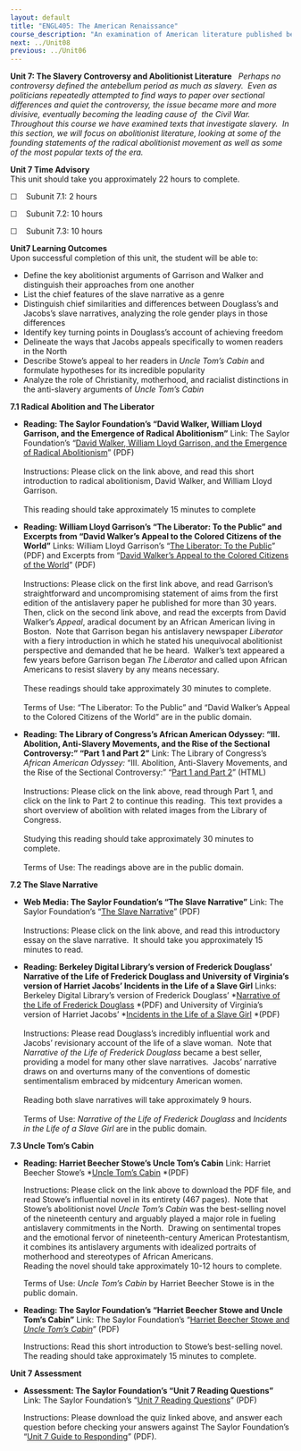 ```yaml
---
layout: default
title: "ENGL405: The American Renaissance"
course_description: "An examination of American literature published between the 1830s and 1860s, focusing on the socio-cultural context that lead to the dramatic outburst of literary creativity in this era."
next: ../Unit08
previous: ../Unit06
---
```

**Unit 7: The Slavery Controversy and Abolitionist Literature** <span
id="7"></span> 
*Perhaps no controversy defined the antebellum period as much as
slavery.  Even as politicians repeatedly attempted to find ways to paper
over sectional differences and quiet the controversy, the issue became
more and more divisive, eventually becoming the leading cause of  the
Civil War.  Throughout this course we have examined texts that
investigate slavery.  In this section, we will focus on abolitionist
literature, looking at some of the founding statements of the radical
abolitionist movement as well as some of the most popular texts of the
era.*

**Unit 7 Time Advisory**  
This unit should take you approximately 22 hours to complete.  
  
 ☐    Subunit 7.1: 2 hours  
  
 ☐    Subunit 7.2: 10 hours  
  
 ☐    Subunit 7.3: 10 hours

**Unit7 Learning Outcomes**  
Upon successful completion of this unit, the student will be able to:  
  
-   <span dir="LTR">Define the key abolitionist arguments of Garrison
    and Walker and distinguish their approaches from one another</span>
-   <span dir="LTR">List the chief features of the slave narrative as a
    genre</span>
-   <span dir="LTR">Distinguish chief similarities and differences
    between Douglass’s and Jacobs’s slave narratives, analyzing the role
    gender plays in those differences</span>
-   <span dir="LTR">Identify key turning points in Douglass’s account of
    achieving freedom</span>
-   <span dir="LTR">Delineate the ways that Jacobs appeals specifically
    to women readers in the North</span>
-   <span dir="LTR">Describe Stowe’s appeal to her readers in *Uncle
    Tom’s Cabin* and formulate hypotheses for its incredible
    popularity</span>
-   Analyze the role of Christianity, motherhood, and racialist
    distinctions in the anti-slavery arguments of *Uncle Tom’s Cabin*

**7.1 Radical Abolition and The Liberator** <span id="7.1"></span> 
-   **Reading: The Saylor Foundation’s “David Walker, William Lloyd
    Garrison, and the Emergence of Radical Abolitionism”**
    Link: The Saylor Foundation’s “[David Walker, William Lloyd
    Garrison, and the Emergence of Radical
    Abolitionism](http://www.saylor.org/site/wp-content/uploads/2012/06/ENGL405-Subunit-7.1-Walker-Garrison-and-Emergence-of-Radical-Abolitionism-FINAL.pdf)”
    (PDF)  
        
     Instructions: Please click on the link above, and read this short
    introduction to radical abolitionism, David Walker, and William
    Lloyd Garrison.   
        
     This reading should take approximately 15 minutes to complete

-   **Reading: William Lloyd Garrison’s “The Liberator: To the Public”
    and Excerpts from “David Walker’s Appeal to the Colored Citizens of
    the World”**
    Links: William Lloyd Garrison’s “[The Liberator: To the
    Public](http://www.saylor.org/site/wp-content/uploads/2011/11/SAYLOR-ENGL405-7.1-LIBERATOR.pdf)”
    (PDF) and Excerpts from “[David Walker’s Appeal to the Colored
    Citizens of the
    World](http://www.saylor.org/site/wp-content/uploads/2011/11/SAYLOR-ENGL405-7.1-WALKER.pdf)”
    (PDF)  
        
     Instructions: Please click on the first link above, and read
    Garrison’s straightforward and uncompromising statement of aims from
    the first edition of the antislavery paper he published for more
    than 30 years.  Then, click on the second link above, and read the
    excerpts from David Walker’s *Appeal*, aradical document by an
    African American living in Boston.  Note that Garrison began his
    antislavery newspaper *Liberator* with a fiery introduction in which
    he stated his unequivocal abolitionist perspective and demanded that
    he be heard.  Walker’s text appeared a few years before Garrison
    began *The Liberator* and called upon African Americans to resist
    slavery by any means necessary.   
        
     These readings should take approximately 30 minutes to complete.  
        
     Terms of Use: “The Liberator: To the Public” and “David Walker’s
    Appeal to the Colored Citizens of the World” are in the public
    domain.

-   **Reading: The Library of Congress’s African American Odyssey: “III.
    Abolition, Anti-Slavery Movements, and the Rise of the Sectional
    Controversy:” “Part 1 and Part 2”**
    Link: The Library of Congress’s *African American Odyssey:* “III.
    Abolition, Anti-Slavery Movements, and the Rise of the Sectional
    Controversy:” “[Part 1 and Part
    2](http://memory.loc.gov/ammem/aaohtml/exhibit/aopart3.html)”
    (HTML)  
        
     Instructions: Please click on the link above, read through Part 1,
    and click on the link to Part 2 to continue this reading.  This text
    provides a short overview of abolition with related images from the
    Library of Congress.   
        
     Studying this reading should take approximately 30 minutes to
    complete.  
        
     Terms of Use: The readings above are in the public domain.

**7.2 The Slave Narrative** <span id="7.2"></span> 
-   **Web Media: The Saylor Foundation’s “The Slave Narrative”**
    Link: The Saylor Foundation’s “[The Slave
    Narrative](http://www.saylor.org/site/wp-content/uploads/2012/06/ENGL405-7.2-Slave-Narrative-FINAL.pdf)”
    (PDF)  
        
     Instructions: Please click on the link above, and read this
    introductory essay on the slave narrative.  It should take you
    approximately 15 minutes to read.

-   **Reading: Berkeley Digital Library’s version of Frederick Douglass’
    Narrative of the Life of Frederick Douglass and University of
    Virginia’s version of Harriet Jacobs’ Incidents in the Life of a
    Slave Girl**
    Links: Berkeley Digital Library’s version of Frederick Douglass’
    *[Narrative of the Life of Frederick
    Douglass](http://www.saylor.org/site/wp-content/uploads/2011/11/SAYLOR-ENGL405-7.2-DOUGLASS.pdf) *(PDF)
    and University of Virginia’s version of Harriet Jacobs’ *[Incidents
    in the Life of a Slave
    Girl](http://www.saylor.org/site/wp-content/uploads/2012/02/ENGL405-7.3-Incidents-in-the-Life-of-a-Slave-Girl.pdf) *(PDF)  
                              
     Instructions: Please read Douglass’s incredibly influential work
    and Jacobs’ revisionary account of the life of a slave woman.  Note
    that *Narrative of the Life of Frederick Douglass* became a best
    seller, providing a model for many other slave narratives.  Jacobs’
    narrative draws on and overturns many of the conventions of domestic
    sentimentalism embraced by midcentury American women.   
        
     Reading both slave narratives will take approximately 9 hours.  
        
     Terms of Use: *Narrative of the Life of Frederick Douglass* and
    *Incidents in the Life of a Slave Girl* are in the public domain.

**7.3 Uncle Tom’s Cabin** <span id="7.3"></span> 
-   **Reading: Harriet Beecher Stowe’s Uncle Tom’s Cabin**
    Link: Harriet Beecher Stowe’s *[Uncle Tom’s
    Cabin](http://www.saylor.org/site/wp-content/uploads/2011/11/SAYLOR-ENGL405-7.3-UNCLETOM.pdf) *(PDF)  
      
     Instructions: Please click on the link above to download the PDF
    file, and read Stowe’s influential novel in its entirety (467
    pages).  Note that Stowe’s abolitionist novel *Uncle Tom’s Cabin*
    was the best-selling novel of the nineteenth century and arguably
    played a major role in fueling antislavery commitments in the
    North.  Drawing on sentimental tropes and the emotional fervor of
    nineteenth-century American Protestantism, it combines its
    antislavery arguments with idealized portraits of motherhood and
    stereotypes of African Americans.   
     Reading the novel should take approximately 10-12 hours to
    complete.   
      
     Terms of Use: *Uncle Tom’s Cabin* by Harriet Beecher Stowe is in
    the public domain.

-   **Reading: The Saylor Foundation’s “Harriet Beecher Stowe and Uncle
    Tom’s Cabin”**
    Link: The Saylor Foundation’s “[Harriet Beecher Stowe and *Uncle
    Tom’s
    Cabin*](http://www.saylor.org/site/wp-content/uploads/2012/05/ENGL405-OC-7.3-Stowe-and-Uncle-Toms-Cabin-FINAL.pdf)”
    (PDF)  
      
     Instructions: Read this short introduction to Stowe’s best-selling
    novel.  The reading should take approximately 15 minutes to
    complete.  

**Unit 7 Assessment** <span id="7.4"></span> 
-   **Assessment: The Saylor Foundation’s “Unit 7 Reading Questions”**
    Link: The Saylor Foundation’s “[Unit 7 Reading
    Questions](http://www.saylor.org/site/wp-content/uploads/2012/07/ENGL405.Unit-7.Reading-Assessment.FINAL_.pdf)”
    (PDF)  
      
     Instructions: Please download the quiz linked above, and answer
    each question before checking your answers against The Saylor
    Foundation’s “[Unit 7 Guide to
    Responding](http://www.saylor.org/site/wp-content/uploads/2012/07/ENGL405.Unit7_.Guideto-Responding-ASSESSMENT.FINAL_.pdf)”
    (PDF).


